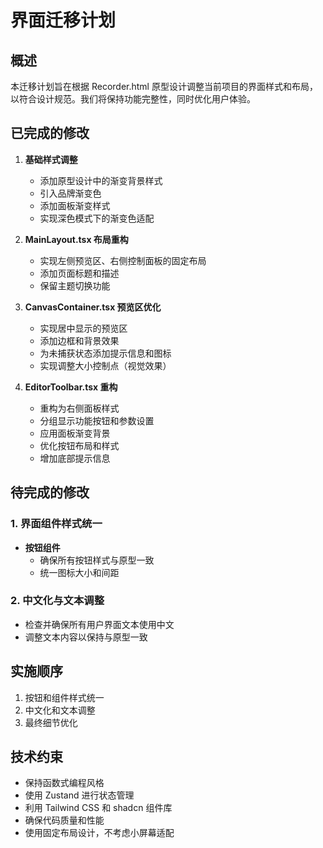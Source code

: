# 界面迁移计划

## 概述

本迁移计划旨在根据 Recorder.html 原型设计调整当前项目的界面样式和布局，以符合设计规范。我们将保持功能完整性，同时优化用户体验。

## 已完成的修改

1. **基础样式调整**
   - 添加原型设计中的渐变背景样式
   - 引入品牌渐变色
   - 添加面板渐变样式
   - 实现深色模式下的渐变色适配

2. **MainLayout.tsx 布局重构**
   - 实现左侧预览区、右侧控制面板的固定布局
   - 添加页面标题和描述
   - 保留主题切换功能

3. **CanvasContainer.tsx 预览区优化**
   - 实现居中显示的预览区
   - 添加边框和背景效果
   - 为未捕获状态添加提示信息和图标
   - 实现调整大小控制点（视觉效果）

4. **EditorToolbar.tsx 重构**
   - 重构为右侧面板样式
   - 分组显示功能按钮和参数设置
   - 应用面板渐变背景
   - 优化按钮布局和样式
   - 增加底部提示信息

## 待完成的修改

### 1. 界面组件样式统一

- **按钮组件**
  - 确保所有按钮样式与原型一致
  - 统一图标大小和间距

### 2. 中文化与文本调整

- 检查并确保所有用户界面文本使用中文
- 调整文本内容以保持与原型一致

## 实施顺序

1. 按钮和组件样式统一
2. 中文化和文本调整
3. 最终细节优化

## 技术约束

- 保持函数式编程风格
- 使用 Zustand 进行状态管理
- 利用 Tailwind CSS 和 shadcn 组件库
- 确保代码质量和性能
- 使用固定布局设计，不考虑小屏幕适配
